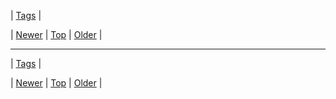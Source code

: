 <!--
title:
date: 2020-06-28T15:27:00.078Z
tags:
-->

| [Tags](tags.md) |

| [Newer](118111879514.md) | [Top](index.md) | [Older](118118675959.md) |
<!--BOTTOM-POST-NAVIGATION-->
---

| [Tags](tags.md) |

| [Newer](118111879514.md) | [Top](index.md) | [Older](118118675959.md) |